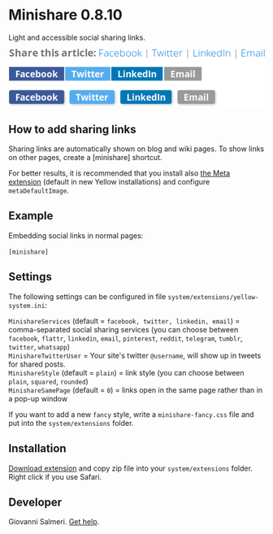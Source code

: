 Minishare 0.8.10
================
Light and accessible social sharing links.

![Screenshot](minishare-screenshot.png?raw=true)

## How to add sharing links

Sharing links are automatically shown on blog and wiki pages. To show links on other pages, create a [minishare] shortcut.

For better results, it is recommended that you install also [the Meta extension](https://github.com/datenstrom/yellow-extensions/tree/master/source/meta) (default in new Yellow installations) and configure `metaDefaultImage`.

## Example

Embedding social links in normal pages:

`[minishare]`

## Settings

The following settings can be configured in file `system/extensions/yellow-system.ini`:

`MinishareServices` (default = `facebook, twitter, linkedin, email`) = comma-separated social sharing services (you can choose between `facebook`, `flattr`, `linkedin`, `email`, `pinterest`, `reddit`, `telegram`, `tumblr`, `twitter`, `whatsapp`)  
`MinishareTwitterUser` = Your site's twitter `@username`, will show up in tweets for shared posts.  
`MinishareStyle` (default = `plain`) = link style (you can choose between `plain`, `squared`, `rounded`)  
`MinishareSamePage` (default = `0`) = links open in the same page rather than in a pop-up window  

If you want to add a new `fancy` style, write a `minishare-fancy.css`  file and put into the `system/extensions` folder.

## Installation

[Download extension](https://github.com/GiovanniSalmeri/yellow-minishare/archive/master.zip) and copy zip file into your `system/extensions` folder. Right click if you use Safari.

## Developer

Giovanni Salmeri. [Get help](https://github.com/GiovanniSalmeri/yellow-minishare/issues).

